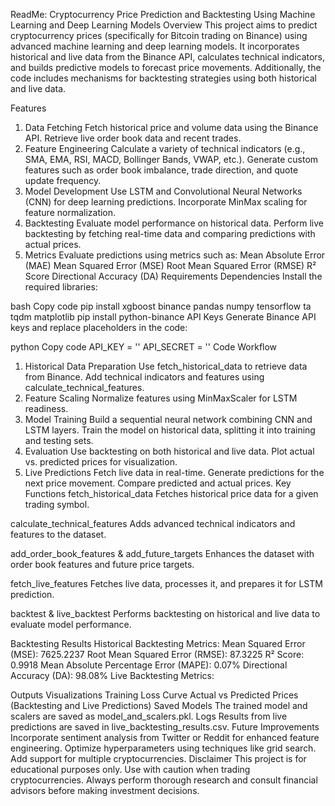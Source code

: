 ReadMe: Cryptocurrency Price Prediction and Backtesting Using Machine Learning and Deep Learning Models
Overview
This project aims to predict cryptocurrency prices (specifically for Bitcoin trading on Binance) using advanced machine learning and deep learning models. It incorporates historical and live data from the Binance API, calculates technical indicators, and builds predictive models to forecast price movements. Additionally, the code includes mechanisms for backtesting strategies using both historical and live data.

Features
1. Data Fetching
Fetch historical price and volume data using the Binance API.
Retrieve live order book data and recent trades.
2. Feature Engineering
Calculate a variety of technical indicators (e.g., SMA, EMA, RSI, MACD, Bollinger Bands, VWAP, etc.).
Generate custom features such as order book imbalance, trade direction, and quote update frequency.
3. Model Development
Use LSTM and Convolutional Neural Networks (CNN) for deep learning predictions.
Incorporate MinMax scaling for feature normalization.
4. Backtesting
Evaluate model performance on historical data.
Perform live backtesting by fetching real-time data and comparing predictions with actual prices.
5. Metrics
Evaluate predictions using metrics such as:
Mean Absolute Error (MAE)
Mean Squared Error (MSE)
Root Mean Squared Error (RMSE)
R² Score
Directional Accuracy (DA)
Requirements
Dependencies
Install the required libraries:

bash
Copy code
pip install xgboost binance pandas numpy tensorflow ta tqdm matplotlib
pip install python-binance
API Keys
Generate Binance API keys and replace placeholders in the code:

python
Copy code
API_KEY = '<Your Binance API Key>'
API_SECRET = '<Your Binance API Secret>'
Code Workflow
1. Historical Data Preparation
Use fetch_historical_data to retrieve data from Binance.
Add technical indicators and features using calculate_technical_features.
2. Feature Scaling
Normalize features using MinMaxScaler for LSTM readiness.
3. Model Training
Build a sequential neural network combining CNN and LSTM layers.
Train the model on historical data, splitting it into training and testing sets.
4. Evaluation
Use backtesting on both historical and live data.
Plot actual vs. predicted prices for visualization.
5. Live Predictions
Fetch live data in real-time.
Generate predictions for the next price movement.
Compare predicted and actual prices.
Key Functions
fetch_historical_data
Fetches historical price data for a given trading symbol.

calculate_technical_features
Adds advanced technical indicators and features to the dataset.

add_order_book_features & add_future_targets
Enhances the dataset with order book features and future price targets.

fetch_live_features
Fetches live data, processes it, and prepares it for LSTM prediction.

backtest & live_backtest
Performs backtesting on historical and live data to evaluate model performance.

Backtesting Results
Historical Backtesting Metrics:
Mean Squared Error (MSE): 7625.2237
Root Mean Squared Error (RMSE): 87.3225
R² Score: 0.9918
Mean Absolute Percentage Error (MAPE): 0.07%
Directional Accuracy (DA): 98.08%
Live Backtesting Metrics:

Outputs
Visualizations
Training Loss Curve
Actual vs Predicted Prices (Backtesting and Live Predictions)
Saved Models
The trained model and scalers are saved as model_and_scalers.pkl.
Logs
Results from live predictions are saved in live_backtesting_results.csv.
Future Improvements
Incorporate sentiment analysis from Twitter or Reddit for enhanced feature engineering.
Optimize hyperparameters using techniques like grid search.
Add support for multiple cryptocurrencies.
Disclaimer
This project is for educational purposes only. Use with caution when trading cryptocurrencies. Always perform thorough research and consult financial advisors before making investment decisions.

